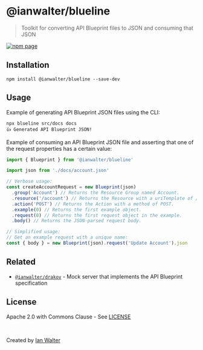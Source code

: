 # @ianwalter/blueline
> Toolkit for converting API Blueprint files to JSON and consuming that JSON

[![npm page][npmImage]][npmUrl]

## Installation

```console
npm install @ianwalter/blueline --save-dev
```

## Usage

Example of generating API Blueprint JSON files using the CLI:

```console
npx blueline src/docs docs
👍 Generated API Blueprint JSON!
```

Example of consuming an API Blueprint JSON file and asserting that one of the
request properties has a certain value:

```js
import { Blueprint } from '@ianwalter/blueline'

import json from './docs/account.json'

// Verbose usage:
const createAccountRequest = new Blueprint(json)
  .group('Account') // Returns the Resource Group named Account.
  .resource('/account') // Returns the Resource with a uriTemplate of /account.
  .action('POST') // Returns the Action with a method of POST.
  .example(0) // Returns the first example object.
  .request(0) // Returns the first request object in the example.
  .body() // Returns the JSON-parsed request body.

// Simplified usage:
// Get an example request with a unique name:
const { body } = new Blueprint(json).request('Update Account').json
```

## Related

* [`@ianwalter/drakov`][drakovUrl] -  Mock server that implements the API
Blueprint specification

## License

Apache 2.0 with Commons Clause - See [LICENSE][licenseUrl]

&nbsp;

Created by [Ian Walter](https://iankwalter.com)

[npmImage]: https://img.shields.io/npm/v/@ianwalter/blueline.svg
[npmUrl]: https://www.npmjs.com/package/@ianwalter/blueline
[drakovUrl]: https://github.com/ianwalter/drakov
[licenseUrl]: https://github.com/ianwalter/blueline/blob/master/LICENSE
